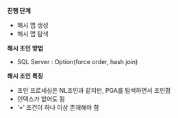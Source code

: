 **진행 단계**

- 해시 맵 생성
- 해시 맵 탐색

**해시 조인 방법**

- SQL Server : Option(force order, hash join)

**해시 조인 특징**

- 조인 프로세싱은 NL조인과 같지만, PGA를 탐색하면서 조인함
- 인덱스가 없어도 됨
- ‘=’ 조건이 하나 이상 존재해야 함